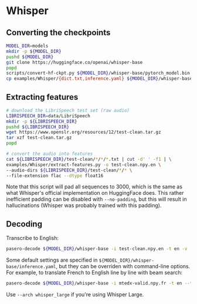 # Whisper

## Converting the checkpoints

```bash
MODEL_DIR=models
mkdir -p ${MODEL_DIR}
pushd ${MODEL_DIR}
git clone https://huggingface.co/openai/whisper-base
popd
scripts/convert-hf-ckpt.py ${MODEL_DIR}/whisper-base/pytorch_model.bin --arch whisper -o ${MODEL_DIR}/whisper-base/model_best.bin
cp examples/Whisper/{dict.txt,inference.yaml} ${MODEL_DIR}/whisper-base
```

## Extracting features

```bash
# download the LibriSpeech test set (raw audio)
LIBRISPEECH_DIR=data/LibriSpeech
mkdir -p ${LIBRISPEECH_DIR}
pushd ${LIBRISPEECH_DIR}
wget https://www.openslr.org/resources/12/test-clean.tar.gz
tar xzf test-clean.tar.gz
popd

# convert the audio into features
cat ${LIBRISPEECH_DIR}/test-clean/*/*/*.txt | cut -d' ' -f1 | \
examples/Whisper/extract-features.py -o test-clean.npy.en \
--audio-dirs ${LIBRISPEECH_DIR}/test-clean/*/* \
--file-extension flac --dtype float16
```

Note that this script will pad all sequences to 3000, which is the same as what Whisper's official implementation on HuggingFace does.
This rather inefficient padding can be disabled with `--no-padding`, but this will result in hallucinations (Whisper was probably trained with this padding).

## Decoding

Transcribe to English:

```bash
pasero-decode ${MODEL_DIR}/whisper-base -i test-clean.npy.en -t en -v  # -v is for verbose outputs (tokenization, scores, etc.)
```

Some default settings are specified in `${MODEL_DIR}/whisper-base/inference.yaml`, but they can be overriden with command-line options.
For example, to translate French to English line by line with beam search:

```bash
pasero-decode ${MODEL_DIR}/whisper-base -i mtedx-valid.npy.fr -t en --target-tags "<|en|>" "<|translate|>" "<|notimestamps|>" --buffer-size 1 --beam-size 3 -v
```

Use `--arch whisper_large` if you're using Whisper Large.
